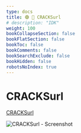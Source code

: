 ```yaml
---
type: docs
title: 🟢 🐐 CRACKSurl
# description: "IDK"
weight: 100
bookCollapseSection: false
bookFlatSection: false
bookToc: false
bookComments: false
bookSearchExclude: false
bookHidden: false
robotsNoIndex: true
---
```


# CRACKSurl

[CRACKSurl](https://cracksurl.com/?nt)

![CRACKSurl - Screenshot](@img/cracksurl-screenshot.avif)
